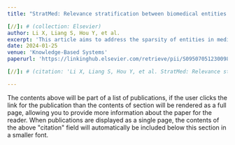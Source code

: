 ```yaml
---
title: "StratMed: Relevance stratification between biomedical entities for sparsity on medication recommendation"

[//]: # (collection: Elsevier)
author: Li X, Liang S, Hou Y, et al.
excerpt: 'This article aims to address the sparsity of entities in medication recommendations.'
date: 2024-01-25
venue: 'Knowledge-Based Systems'
paperurl: 'https://linkinghub.elsevier.com/retrieve/pii/S0950705123009887'

[//]: # (citation: 'Li X, Liang S, Hou Y, et al. StratMed: Relevance stratification between biomedical entities for sparsity on medication recommendation[J]. Knowledge-Based Systems, 2024, 284: 111239.')

---
```


[//]: # (permalink: /publication/2024-02-17-paper-title-number-4)

The contents above will be part of a list of publications, if the user clicks the link for the publication than the contents of section will be rendered as a full page, allowing you to provide more information about the paper for the reader. When publications are displayed as a single page, the contents of the above "citation" field will automatically be included below this section in a smaller font.

